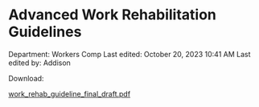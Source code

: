 # Advanced Work Rehabilitation Guidelines

Department: Workers Comp
Last edited: October 20, 2023 10:41 AM
Last edited by: Addison

Download:

[work_rehab_guideline_final_draft.pdf](https://www.allianceptp.com/sites/default/files/2023-10/work_rehab_guideline_final_draft.pdf)